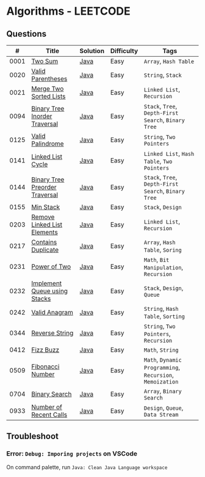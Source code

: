 # Algorithms - LEETCODE

## Questions

| #    | Title                                                                                           | Solution                                                      | Difficulty | Tags                                                      |
| ---- | ----------------------------------------------------------------------------------------------- | ------------------------------------------------------------- | ---------- | --------------------------------------------------------- |
| 0001 | [Two Sum](https://leetcode.com/problems/two-sum/)                                               | [Java](./Array/Java/_0001_TwoSum.java)                        | Easy       | `Array`, `Hash Table`                                     |
| 0020 | [Valid Parentheses](https://leetcode.com/problems/valid-parentheses/)                           | [Java](./String/Java/_0020_ValidParentheses.java)             | Easy       | `String`, `Stack`                                         |
| 0021 | [Merge Two Sorted Lists](https://leetcode.com/problems/merge-two-sorted-lists/)                 | [Java](./LinkedList/Java/_0021_MergeTwoSortedLists.java)      | Easy       | `Linked List`, `Recursion`                                |
| 0094 | [Binary Tree Inorder Traversal](https://leetcode.com/problems/binary-tree-inorder-traversal/)   | [Java](./Tree/Java/_0094_BinaryTreeInorderTraversal.java)     | Easy       | `Stack`, `Tree`, `Depth-First Search`, `Binary Tree`      |
| 0125 | [Valid Palindrome](https://leetcode.com/problems/valid-palindrome/)                             | [Java](./String/Java/_0125_ValidPalindrome.java)              | Easy       | `String`, `Two Pointers`                                  |
| 0141 | [Linked List Cycle](https://leetcode.com/problems/linked-list-cycle/)                           | [Java](./LinkedList/Java/_0141_LinkedListCycle.java)          | Easy       | `Linked List`, `Hash Table`, `Two Pointers`               |
| 0144 | [Binary Tree Preorder Traversal](https://leetcode.com/problems/binary-tree-preorder-traversal/) | [Java](./Tree/Java/_0144_BinaryTreePreorderTraversal.java)    | Easy       | `Stack`, `Tree`, `Depth-First Search`, `Binary Tree`      |
| 0155 | [Min Stack](https://leetcode.com/problems/min-stack/)                                           | [Java](./Stack/Java/_0155_MinStack.java)                      | Easy       | `Stack`, `Design`                                         |
| 0203 | [Remove Linked List Elements](https://leetcode.com/problems/remove-linked-list-elements/)       | [Java](./LinkedList/Java/_0203_RemoveLinkedListElements.java) | Easy       | `Linked List`, `Recursion`                                |
| 0217 | [Contains Duplicate](https://leetcode.com/problems/contains-duplicate/)                         | [Java](./Array/Java/_0217_ContainsDuplicate.java)             | Easy       | `Array`, `Hash Table`, `Soring`                           |
| 0231 | [Power of Two](https://leetcode.com/problems/power-of-two/)                                     | [Java](./Math/Java/_0231_PowerofTwo.java)                     | Easy       | `Math`, `Bit Manipulation`, `Recursion`                   |
| 0232 | [Implement Queue using Stacks](https://leetcode.com/problems/implement-queue-using-stacks/)     | [Java](./Queue/Java/_0232_ImplementQueueUsingStacks.java)     | Easy       | `Stack`, `Design`, `Queue`                                |
| 0242 | [Valid Anagram](https://leetcode.com/problems/valid-anagram/)                                   | [Java](./String/Java/_0242_ValidAnagram.java)                 | Easy       | `String`, `Hash Table`, `Sorting`                         |
| 0344 | [Reverse String](https://leetcode.com/problems/reverse-string/)                                 | [Java](./String/Java/_0344_ReverseString.java)                | Easy       | `String`, `Two Pointers`, `Recursion`                     |
| 0412 | [Fizz Buzz](https://leetcode.com/problems/fizz-buzz/)                                           | [Java](./Math/Java/_0412_FizzBuzz.java)                       | Easy       | `Math`, `String`                                          |
| 0509 | [Fibonacci Number](https://leetcode.com/problems/fibonacci-number/)                             | [Java](./Math/Java/_0509_FibonacciNumber.java)                | Easy       | `Math`, `Dynamic Programming`, `Recursion`, `Memoization` |
| 0704 | [Binary Search](https://leetcode.com/problems/binary-search/)                                   | [Java](./Tree/Java/_0704_BinarySearch.java)                   | Easy       | `Array`, `Binary Search`                                  |
| 0933 | [Number of Recent Calls](https://leetcode.com/problems/number-of-recent-calls/)                 | [Java](./Queue/Java/_0933_NumberOfRecentCalls.java)           | Easy       | `Design`, `Queue`, `Data Stream`                          |

## Troubleshoot

### Error: `Debug: Imporing projects` on VSCode

On command palette, run `Java: Clean Java Language workspace`
